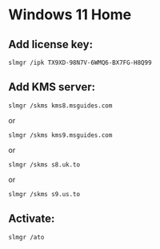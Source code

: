  # Windows 11 Home
 ## Add license key:
 ```
 slmgr /ipk TX9XD-98N7V-6WMQ6-BX7FG-H8Q99
 ```
 ## Add KMS server:
 ```
 slmgr /skms kms8.msguides.com
 ```
 or
 ```
 slmgr /skms kms9.msguides.com
 ```
 or
 ```
 slmgr /skms s8.uk.to
 ```
 or
 ```
 slmgr /skms s9.us.to
 ```
 ## Activate:
 ```
 slmgr /ato
 ```
